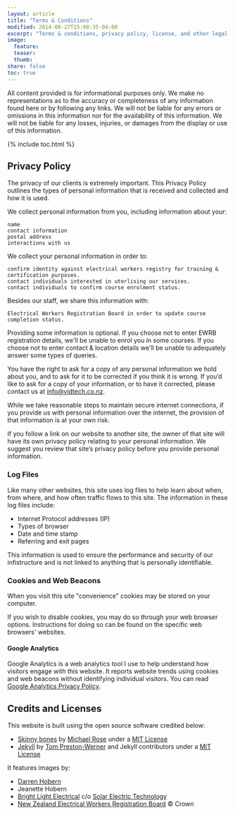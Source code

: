 ```yaml
---
layout: article
title: "Terms & Conditions"
modified: 2014-08-27T15:00:35-04:00
excerpt: "Terms & conditions, privacy policy, license, and other legal stuff."
image:
  feature:
  teaser:
  thumb:
share: false
toc: true
---
```


All content provided is for informational purposes only. We make no representations as to the accuracy or completeness of any information found here or by following any links. We will not be liable for any errors or omissions in this information nor for the availability of this information. We will not be liable for any losses, injuries, or damages from the display or use of this information.

{% include toc.html %}

## Privacy Policy

The privacy of our clients is extremely important. This Privacy Policy outlines the types of personal information that is received and collected and how it is used.

We collect personal information from you, including information about your:

    name
    contact information
    postal address
    interactions with us

We collect your personal information in order to:

    confirm identity against electrical workers registry for training & certification purposes.
    contact individuals interested in uterlising our services.
    contact individuals to confirm course enrolment status.

Besides our staff, we share this information with:

    Electrical Workers Registration Board in order to update course completion status.

Providing some information is optional. If you choose not to enter EWRB registration details, we'll be unable to enrol you in some courses.
If you choose not to enter contact & location details we'll be unable to adequately answer some types of queries.

You have the right to ask for a copy of any personal information we hold about you, and to ask for it to be corrected if you think it is wrong. If you’d like to ask for a copy of your information, or to have it corrected, please contact us at info@vidtech.co.nz.

While we take reasonable steps to maintain secure internet connections, if you provide us with personal information over the internet, the provision of that information is at your own risk.

If you follow a link on our website to another site, the owner of that site will have its own privacy policy relating to your personal information.  We suggest you review that site’s privacy policy before you provide personal information.


### Log Files

Like many other websites, this site uses log files to help learn about when, from where, and how often traffic flows to this site. The information in these log files include:

* Internet Protocol addresses (IP)
* Types of browser
* Date and time stamp
* Referring and exit pages

This information is used to ensure the performance and security of our infistructure and is not linked to anything that is personally identifiable.

### Cookies and Web Beacons

When you visit this site "convenience" cookies may be stored on your computer.

If you wish to disable cookies, you may do so through your web browser options. Instructions for doing so can be found on the specific web browsers' websites.


#### Google Analytics

Google Analytics is a web analytics tool I use to help understand how visitors engage with this website. It reports website trends using cookies and web beacons without identifying individual visitors. You can read [Google Analytics Privacy Policy](http://www.google.com/analytics/learn/privacy.html).

## Credits and Licenses

This website is built using the open source software credited below:

 - [Skinny bones](https://github.com/mmistakes/skinny-bones-jekyll) by [Michael Rose](https://mademistakes.com/) under a [MIT License](https://github.com/mmistakes/skinny-bones-jekyll/blob/master/LICENSE)  
 - [Jekyll](https://github.com/jekyll/jekyll) by [Tom Preston-Werner](http://tom.preston-werner.com/) and Jekyll contributors under a [MIT License](https://github.com/jekyll/jekyll/blob/master/LICENSE)  

It features images by:
 - [Darren Hobern](https://github.com/darrenhobern)  
 - Jeanette Hobern
 - [Bright Light Electrical](http://brightlightelectrical.co.nz/) c/o [Solar Electric Technology](https://www.esolar.co.nz/)  
 - [New Zealand Electrical Workers Registration Board](https://www.ewrb.govt.nz/about-us/copyright/) © Crown
